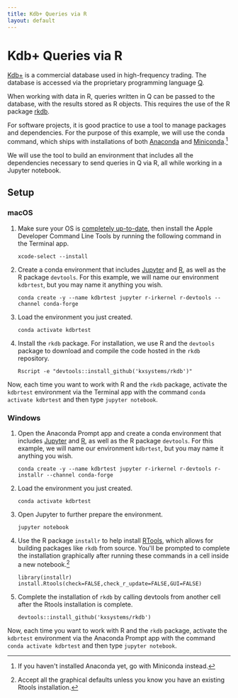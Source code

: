 ```yaml
---
title: Kdb+ Queries via R
layout: default 
---
```


# Kdb+ Queries via R

[Kdb+](https://kx.com) is a commercial database used in high-frequency trading.  The database is accessed via the proprietary programming language [Q](https://code.kx.com/home/).

When working with data in R, queries written in Q can be passed to the database, with the results stored as R objects.  This requires the use of the R package [rkdb](https://github.com/KxSystems/rkdb).

For software projects, it is good practice to use a tool to manage packages and dependencies. For the purpose of this example, we will use the conda command, which ships with installations of both [Anaconda](https://www.anaconda.com/products/distribution) and [Miniconda](https://docs.conda.io/en/latest/miniconda.html).[^minic]

We will use the tool to build an environment that includes all the dependencies necessary to send queries in Q via R, all while working in a Jupyter notebook.

## Setup

### macOS

1. Make sure your OS is [completely up-to-date](https://support.apple.com/en-us/HT201541), then install the Apple Developer Command Line Tools by running the following command in the Terminal app.
    ```
    xcode-select --install
    ```

2. Create a conda environment that includes [Jupyter](https://jupyter.org) and [R](https://www.r-project.org), as well as the R package `devtools`.  For this example, we will name our environment `kdbrtest`, but you may name it anything you wish.
    ```
    conda create -y --name kdbrtest jupyter r-irkernel r-devtools --channel conda-forge
    ```

3. Load the environment you just created.
   ```
   conda activate kdbrtest
   ```

4. Install the `rkdb` package.  For installation, we use R and the `devtools` package to download and compile the code hosted in the `rkdb` repository.
    ```
    Rscript -e "devtools::install_github('kxsystems/rkdb')"
    ```

Now, each time you want to work with R and the `rkdb` package, activate the `kdbrtest` environment via the Terminal app with the command `conda activate kdbrtest` and then type `jupyter notebook`.

### Windows

1. Open the Anaconda Prompt app and create a conda environment that includes [Jupyter](https://jupyter.org) and [R](https://www.r-project.org), as well as the R package `devtools`.  For this example, we will name our environment `kdbrtest`, but you may name it anything you wish.
    ```
    conda create -y --name kdbrtest jupyter r-irkernel r-devtools r-installr --channel conda-forge
    ```

2. Load the environment you just created.
   ```
   conda activate kdbrtest
   ```

3. Open Jupyter to further prepare the environment.
    ```
    jupyter notebook
    ```

4. Use the R package `installr` to help install [RTools](https://cran.r-project.org/bin/windows/Rtools/), which allows for building packages like `rkdb` from source.  You'll be prompted to complete the installation graphically after running these commands in a cell inside a new notebook.[^rtools]
	```
    library(installr)
	install.Rtools(check=FALSE,check_r_update=FALSE,GUI=FALSE)
    ```

5. Complete the installation of `rkdb` by calling devtools from another cell after the Rtools installation is complete.
    ```
    devtools::install_github('kxsystems/rkdb')
    ```
Now, each time you want to work with R and the `rkdb` package, activate the `kdbrtest` environment via the Anaconda Prompt app with the command `conda activate kdbrtest` and then type `jupyter notebook`.

[^minic]: If you haven't installed Anaconda yet, go with Miniconda instead.
[^rtools]: Accept all the graphical defaults unless you know you have an existing Rtools installation.
